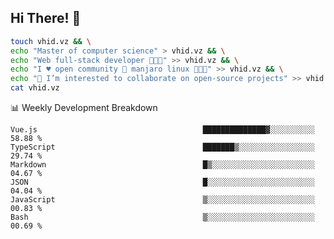 ## Hi There! 👋

```sh
touch vhid.vz && \
echo "Master of computer science" > vhid.vz && \
echo "Web full-stack developer 🙈🙉🙊" >> vhid.vz && \
echo "I ♥️ open community 🎯 manjaro linux 🎉🐍🥳" >> vhid.vz && \
echo "👯 I’m interested to collaborate on open-source projects" >> vhid.vz && \
cat vhid.vz
```
:bar_chart: Weekly Development Breakdown

<!--START_SECTION:waka-->

```text
Vue.js                                     ██████████████▓░░░░░░░░░░   58.88 %
TypeScript                                 ███████▒░░░░░░░░░░░░░░░░░   29.74 %
Markdown                                   █▒░░░░░░░░░░░░░░░░░░░░░░░   04.67 %
JSON                                       █░░░░░░░░░░░░░░░░░░░░░░░░   04.04 %
JavaScript                                 ▒░░░░░░░░░░░░░░░░░░░░░░░░   00.83 %
Bash                                       ▒░░░░░░░░░░░░░░░░░░░░░░░░   00.69 %
```

<!--END_SECTION:waka-->
